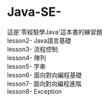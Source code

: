 # Java-SE-
這是'零經驗學Java'這本書的練習題  
lesson2- Java語言基礎  
lesson3- 流程控制  
lesson4- 陣列  
lesson5- 字串  
lesson6- 面向對向編程基礎  
lesson7- 面向對向編程進階  
lesson8- Exception  
